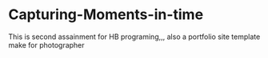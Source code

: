 # Capturing-Moments-in-time
 This is second assainment for HB programing,,, also a portfolio site template make for photographer
